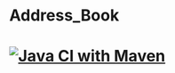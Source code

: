 # Address_Book
# [![Java CI with Maven](https://github.com/Noellb797/Address_Book/actions/workflows/maven.yml/badge.svg)](https://github.com/Noellb797/Address_Book/actions/workflows/maven.yml)
